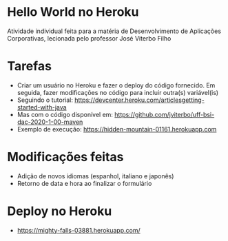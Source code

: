 # Hello World no Heroku
Atividade individual feita para a matéria de Desenvolvimento de Aplicações Corporativas, lecionada pelo professor José Viterbo Filho
# Tarefas
- Criar um usuário no Heroku e fazer o deploy do código fornecido. Em seguida, fazer modificações no código para incluir outra(s) variável(is)
- Seguindo o tutorial: https://devcenter.heroku.com/articlesgetting-started-with-java
- Mas com o código disponível em: https://github.com/jviterbo/uff-bsi-dac-2020-1-00-maven
- Exemplo de execução: https://hidden-mountain-01161.herokuapp.com
# Modificações feitas
- Adição de novos idiomas (espanhol, italiano e japonês)
- Retorno de data e hora ao finalizar o formulário
# Deploy no Heroku
- https://mighty-falls-03881.herokuapp.com/
